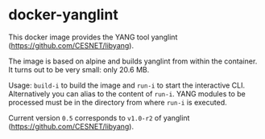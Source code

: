 # docker-yanglint
This docker image provides the YANG tool yanglint (https://github.com/CESNET/libyang).

The image is based on alpine and builds yanglint from within the container. 
It turns out to be very small: only 20.6 MB.

Usage: ``build-i`` to build the image and ``run-i`` to start the interactive CLI.  
Alternatively you can alias to the content of ``run-i``.
YANG modules to be processed must be in the directory from where ``run-i`` is executed.

Current version ``0.5`` corresponds to ``v1.0-r2`` of yanglint (https://github.com/CESNET/libyang).
